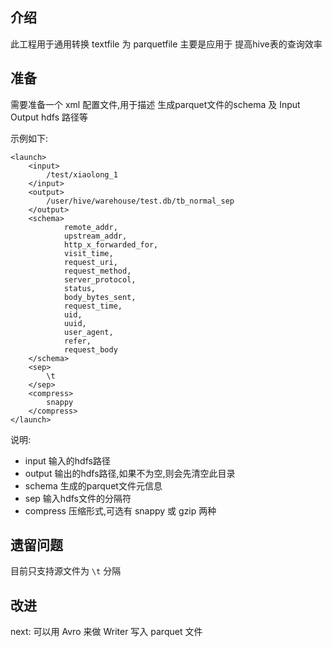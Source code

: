 ## 介绍

此工程用于通用转换 textfile 为 parquetfile 主要是应用于 提高hive表的查询效率


## 准备

需要准备一个 xml 配置文件,用于描述 生成parquet文件的schema 及 Input Output hdfs 路径等

示例如下:

```
<launch>
    <input>
        /test/xiaolong_1
    </input>
    <output>
        /user/hive/warehouse/test.db/tb_normal_sep
    </output>
    <schema>
            remote_addr,
            upstream_addr,
            http_x_forwarded_for,
            visit_time,
            request_uri,
            request_method,
            server_protocol,
            status,
            body_bytes_sent,
            request_time,
            uid,
            uuid,
            user_agent,
            refer,
            request_body
    </schema>
    <sep>
        \t
    </sep>
    <compress>
        snappy
    </compress>
</launch>
```

说明:

* input 输入的hdfs路径
* output 输出的hdfs路径,如果不为空,则会先清空此目录
* schema 生成的parquet文件元信息
* sep 输入hdfs文件的分隔符
* compress 压缩形式,可选有 snappy 或 gzip 两种


## 遗留问题

目前只支持源文件为 ```\t``` 分隔

## 改进

next: 可以用 Avro 来做 Writer 写入 parquet 文件
